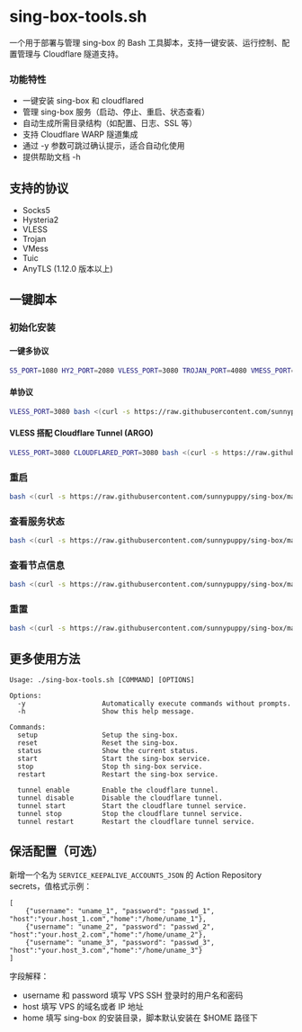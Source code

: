 # sing-box-tools.sh

一个用于部署与管理 sing-box 的 Bash 工具脚本，支持一键安装、运行控制、配置管理与 Cloudflare 隧道支持。

### 功能特性

- 一键安装 sing-box 和 cloudflared
- 管理 sing-box 服务（启动、停止、重启、状态查看）
- 自动生成所需目录结构（如配置、日志、SSL 等）
- 支持 Cloudflare WARP 隧道集成
- 通过 -y 参数可跳过确认提示，适合自动化使用
- 提供帮助文档 -h

## 支持的协议

- Socks5
- Hysteria2
- VLESS
- Trojan
- VMess
- Tuic
- AnyTLS (1.12.0 版本以上)

## 一键脚本

### 初始化安装

#### 一键多协议

```bash
S5_PORT=1080 HY2_PORT=2080 VLESS_PORT=3080 TROJAN_PORT=4080 VMESS_PORT=5080 TUIC_PORT=6080 bash <(curl -s https://raw.githubusercontent.com/sunnypuppy/sing-box/main/sing-box-tools.sh) setup -y
```

#### 单协议

```bash
VLESS_PORT=3080 bash <(curl -s https://raw.githubusercontent.com/sunnypuppy/sing-box/main/sing-box-tools.sh) setup -y
```

#### VLESS 搭配 Cloudflare Tunnel (ARGO)

```bash
VLESS_PORT=3080 CLOUDFLARED_PORT=3080 bash <(curl -s https://raw.githubusercontent.com/sunnypuppy/sing-box/main/sing-box-tools.sh) setup -y
```

### 重启

```bash
bash <(curl -s https://raw.githubusercontent.com/sunnypuppy/sing-box/main/sing-box-tools.sh) restart
```

### 查看服务状态

```bash
bash <(curl -s https://raw.githubusercontent.com/sunnypuppy/sing-box/main/sing-box-tools.sh) status
```

### 查看节点信息

```bash
bash <(curl -s https://raw.githubusercontent.com/sunnypuppy/sing-box/main/sing-box-tools.sh) show_nodes
```

### 重置

```bash
bash <(curl -s https://raw.githubusercontent.com/sunnypuppy/sing-box/main/sing-box-tools.sh) reset -y
```

## 更多使用方法

```
Usage: ./sing-box-tools.sh [COMMAND] [OPTIONS]

Options:
  -y                   Automatically execute commands without prompts.
  -h                   Show this help message.

Commands:
  setup                Setup the sing-box.
  reset                Reset the sing-box.
  status               Show the current status.
  start                Start the sing-box service.
  stop                 Stop th sing-box service.
  restart              Restart the sing-box service.

  tunnel enable        Enable the cloudflare tunnel.
  tunnel disable       Disable the cloudflare tunnel.
  tunnel start         Start the cloudflare tunnel service.
  tunnel stop          Stop the cloudflare tunnel service.
  tunnel restart       Restart the cloudflare tunnel service.
```

## 保活配置（可选）

新增一个名为 `SERVICE_KEEPALIVE_ACCOUNTS_JSON` 的 Action Repository secrets，值格式示例：

```
[
    {"username": "uname_1", "password": "passwd_1", "host":"your.host_1.com","home":"/home/uname_1"},
    {"username": "uname_2", "password": "passwd_2", "host":"your.host_2.com","home":"/home/uname_2"},
    {"username": "uname_3", "password": "passwd_3", "host":"your.host_3.com","home":"/home/uname_3"}
]
```

字段解释：

- username 和 password 填写 VPS SSH 登录时的用户名和密码
- host 填写 VPS 的域名或者 IP 地址
- home 填写 sing-box 的安装目录，脚本默认安装在 $HOME 路径下
